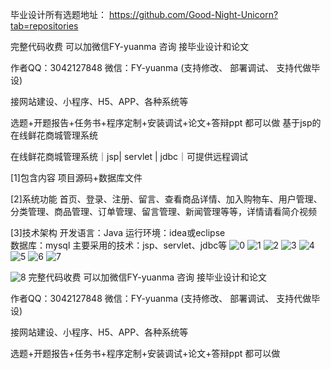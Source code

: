 毕业设计所有选题地址： https://github.com/Good-Night-Unicorn?tab=repositories 


完整代码收费 可以加微信FY-yuanma 咨询 接毕业设计和论文

作者QQ：3042127848 微信：FY-yuanma (支持修改、 部署调试、 支持代做毕设)

接网站建设、小程序、H5、APP、各种系统等

选题+开题报告+任务书+程序定制+安装调试+论文+答辩ppt 都可以做
基于jsp的在线鲜花商城管理系统

在线鲜花商城管理系统｜jsp| servlet | jdbc｜可提供远程调试

[1]包含内容
项目源码+数据库文件

[2]系统功能
首页、登录、注册、留言、查看商品详情、加入购物车、用户管理、分类管理、商品管理、订单管理、留言管理、新闻管理等等，详情请看简介视频

[3]技术架构
开发语言：Java
运行环境：idea或eclipse  
数据库：mysql
主要采用的技术：jsp、servlet、jdbc等
![0](https://github.com/Good-Night-Unicorn/Servlet-JSP_Online-flower-mall-management-system/assets/84435241/99f7f23f-dd5b-42a3-b5c0-0180c80c0cca)
![1](https://github.com/Good-Night-Unicorn/Servlet-JSP_Online-flower-mall-management-system/assets/84435241/ed0108db-8805-4d44-8d3c-1d094d98f90c)
![2](https://github.com/Good-Night-Unicorn/Servlet-JSP_Online-flower-mall-management-system/assets/84435241/03c24637-6ad2-4e58-a250-c99a4b7c2622)
![3](https://github.com/Good-Night-Unicorn/Servlet-JSP_Online-flower-mall-management-system/assets/84435241/c48826bc-c9ce-4467-9683-42cbe5098e07)
![4](https://github.com/Good-Night-Unicorn/Servlet-JSP_Online-flower-mall-management-system/assets/84435241/61063f27-3ee0-40ac-9ef8-db5dce1838b0)
![5](https://github.com/Good-Night-Unicorn/Servlet-JSP_Online-flower-mall-management-system/assets/84435241/692fd743-0098-4c06-af1f-c747bcffd88d)
![6](https://github.com/Good-Night-Unicorn/Servlet-JSP_Online-flower-mall-management-system/assets/84435241/b7b878a3-a36c-4bfa-9e59-522b06c50ce8)
![7](https://github.com/Good-Night-Unicorn/Servlet-JSP_Online-flower-mall-management-system/assets/84435241/c611b5de-1094-4116-a83f-27331b6c8f1f)

![8](https://github.com/Good-Night-Unicorn/Servlet-JSP_Online-flower-mall-management-system/assets/84435241/84c96d36-9e6d-4e07-b77d-9bcf8f56145c)
完整代码收费 可以加微信FY-yuanma 咨询 接毕业设计和论文

作者QQ：3042127848 微信：FY-yuanma (支持修改、 部署调试、 支持代做毕设)

接网站建设、小程序、H5、APP、各种系统等

选题+开题报告+任务书+程序定制+安装调试+论文+答辩ppt 都可以做
